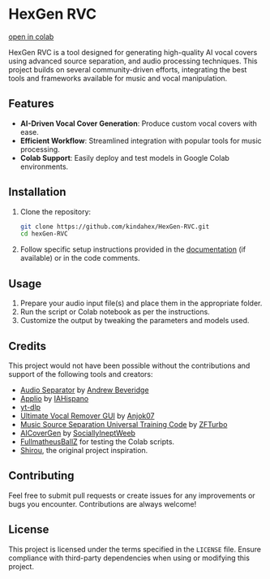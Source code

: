 # HexGen RVC


[open in colab](https://colab.research.google.com/drive/1dmGS0vEWuX55Z1w1tSRD6lJDV8s2deY0?usp=sharing)

HexGen RVC is a tool designed for generating high-quality AI vocal covers using advanced source separation, and audio processing techniques. This project builds on several community-driven efforts, integrating the best tools and frameworks available for music and vocal manipulation.

## Features
- **AI-Driven Vocal Cover Generation**: Produce custom vocal covers with ease.
- **Efficient Workflow**: Streamlined integration with popular tools for music processing.
- **Colab Support**: Easily deploy and test models in Google Colab environments.

## Installation
1. Clone the repository:
   ```bash
   git clone https://github.com/kindahex/HexGen-RVC.git
   cd hexGen-RVC
   ```
2. Follow specific setup instructions provided in the [documentation](https://github.com/blane187gt/hexGen-RVC/wiki) (if available) or in the code comments.

## Usage
1. Prepare your audio input file(s) and place them in the appropriate folder.
2. Run the script or Colab notebook as per the instructions.
3. Customize the output by tweaking the parameters and models used.

## Credits
This project would not have been possible without the contributions and support of the following tools and creators:

- [Audio Separator](https://github.com/karaokenerds/python-audio-separator) by [Andrew Beveridge](https://github.com/beveradb)
- [Applio](https://github.com/IAHispano/Applio) by [IAHispano](https://github.com/IAHispano)
- [yt-dlp](https://github.com/yt-dlp/yt-dlp)
- [Ultimate Vocal Remover GUI](https://github.com/Anjok07/ultimatevocalremovergui) by [Anjok07](https://github.com/Anjok07)
- [Music Source Separation Universal Training Code](https://github.com/ZFTurbo/Music-Source-Separation-Training) by [ZFTurbo](https://github.com/ZFTurbo)
- [AICoverGen](https://github.com/SociallyIneptWeeb/AICoverGen) by [SociallyIneptWeeb](https://github.com/SociallyIneptWeeb)
- [FullmatheusBallZ](https://www.youtube.com/@FullmatheusBallZ) for testing the Colab scripts.
- [Shirou](https://github.com/ShiromiyaG), the original project inspiration.

## Contributing
Feel free to submit pull requests or create issues for any improvements or bugs you encounter. Contributions are always welcome!

## License
This project is licensed under the terms specified in the `LICENSE` file. Ensure compliance with third-party dependencies when using or modifying this project.
